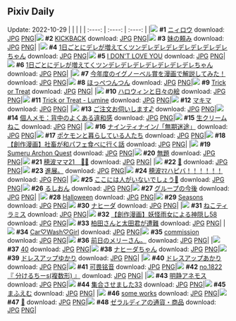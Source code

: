 ## Pixiv Daily
Update: 2022-10-29
|      |      |      |
| :----: | :----: | :----: |
|![](https://pixiv.microyu.workers.dev/c/240x480/img-master/img/2022/10/27/00/00/06/102256956_p0_master1200.jpg) **#1** [ニィロウ](https://www.pixiv.net/artworks/102256956) download: [JPG](https://pixiv.microyu.workers.dev/img-original/img/2022/10/27/00/00/06/102256956_p0.jpg) [PNG](https://pixiv.microyu.workers.dev/img-original/img/2022/10/27/00/00/06/102256956_p0.png)|![](https://pixiv.microyu.workers.dev/c/240x480/img-master/img/2022/10/27/00/00/10/102257002_p0_master1200.jpg) **#2** [KICKBACK](https://www.pixiv.net/artworks/102257002) download: [JPG](https://pixiv.microyu.workers.dev/img-original/img/2022/10/27/00/00/10/102257002_p0.jpg) [PNG](https://pixiv.microyu.workers.dev/img-original/img/2022/10/27/00/00/10/102257002_p0.png)|![](https://pixiv.microyu.workers.dev/c/240x480/img-master/img/2022/10/28/17/59/33/102295136_p0_master1200.jpg) **#3** [妹の頼み](https://www.pixiv.net/artworks/102295136) download: [JPG](https://pixiv.microyu.workers.dev/img-original/img/2022/10/28/17/59/33/102295136_p0.jpg) [PNG](https://pixiv.microyu.workers.dev/img-original/img/2022/10/28/17/59/33/102295136_p0.png)|
|![](https://pixiv.microyu.workers.dev/c/240x480/img-master/img/2022/10/27/00/00/11/102257011_p0_master1200.jpg) **#4** [1日ごとにデレが増えてくツンデレデレデレデレデレデレデレちゃん](https://www.pixiv.net/artworks/102257011) download: [JPG](https://pixiv.microyu.workers.dev/img-original/img/2022/10/27/00/00/11/102257011_p0.jpg) [PNG](https://pixiv.microyu.workers.dev/img-original/img/2022/10/27/00/00/11/102257011_p0.png)|![](https://pixiv.microyu.workers.dev/c/240x480/img-master/img/2022/10/27/00/12/21/102257565_p0_master1200.jpg) **#5** [I DON'T LOVE YOU](https://www.pixiv.net/artworks/102257565) download: [JPG](https://pixiv.microyu.workers.dev/img-original/img/2022/10/27/00/12/21/102257565_p0.jpg) [PNG](https://pixiv.microyu.workers.dev/img-original/img/2022/10/27/00/12/21/102257565_p0.png)|![](https://pixiv.microyu.workers.dev/c/240x480/img-master/img/2022/10/28/00/00/18/102280910_p0_master1200.jpg) **#6** [1日ごとにデレが増えてくツンデレデレデレデレデレデレデレちゃん](https://www.pixiv.net/artworks/102280910) download: [JPG](https://pixiv.microyu.workers.dev/img-original/img/2022/10/28/00/00/18/102280910_p0.jpg) [PNG](https://pixiv.microyu.workers.dev/img-original/img/2022/10/28/00/00/18/102280910_p0.png)|
|![](https://pixiv.microyu.workers.dev/c/240x480/img-master/img/2022/10/27/18/56/14/102272617_p0_master1200.jpg) **#7** [今年度のイグノーベル賞を漫画で解説してみた！](https://www.pixiv.net/artworks/102272617) download: [JPG](https://pixiv.microyu.workers.dev/img-original/img/2022/10/27/18/56/14/102272617_p0.jpg) [PNG](https://pixiv.microyu.workers.dev/img-original/img/2022/10/27/18/56/14/102272617_p0.png)|![](https://pixiv.microyu.workers.dev/c/240x480/img-master/img/2022/10/27/00/33/27/102258208_p0_master1200.jpg) **#8** [ほっぺつんつん](https://www.pixiv.net/artworks/102258208) download: [JPG](https://pixiv.microyu.workers.dev/img-original/img/2022/10/27/00/33/27/102258208_p0.jpg) [PNG](https://pixiv.microyu.workers.dev/img-original/img/2022/10/27/00/33/27/102258208_p0.png)|![](https://pixiv.microyu.workers.dev/c/240x480/img-master/img/2022/10/27/00/00/12/102257013_p0_master1200.jpg) **#9** [Trick or Treat](https://www.pixiv.net/artworks/102257013) download: [JPG](https://pixiv.microyu.workers.dev/img-original/img/2022/10/27/00/00/12/102257013_p0.jpg) [PNG](https://pixiv.microyu.workers.dev/img-original/img/2022/10/27/00/00/12/102257013_p0.png)|
|![](https://pixiv.microyu.workers.dev/c/240x480/img-master/img/2022/10/28/07/30/02/102286974_p0_master1200.jpg) **#10** [ハロウィンと日々の絵](https://www.pixiv.net/artworks/102286974) download: [JPG](https://pixiv.microyu.workers.dev/img-original/img/2022/10/28/07/30/02/102286974_p0.jpg) [PNG](https://pixiv.microyu.workers.dev/img-original/img/2022/10/28/07/30/02/102286974_p0.png)|![](https://pixiv.microyu.workers.dev/c/240x480/img-master/img/2022/10/27/00/53/42/102258715_p0_master1200.jpg) **#11** [Trick or Treat - Lumine](https://www.pixiv.net/artworks/102258715) download: [JPG](https://pixiv.microyu.workers.dev/img-original/img/2022/10/27/00/53/42/102258715_p0.jpg) [PNG](https://pixiv.microyu.workers.dev/img-original/img/2022/10/27/00/53/42/102258715_p0.png)|![](https://pixiv.microyu.workers.dev/c/240x480/img-master/img/2022/10/27/08/21/06/102264026_p0_master1200.jpg) **#12** [マキマ](https://www.pixiv.net/artworks/102264026) download: [JPG](https://pixiv.microyu.workers.dev/img-original/img/2022/10/27/08/21/06/102264026_p0.jpg) [PNG](https://pixiv.microyu.workers.dev/img-original/img/2022/10/27/08/21/06/102264026_p0.png)|
|![](https://pixiv.microyu.workers.dev/c/240x480/img-master/img/2022/10/27/00/00/22/102257072_p0_master1200.jpg) **#13** [ご注文お伺いします♪](https://www.pixiv.net/artworks/102257072) download: [JPG](https://pixiv.microyu.workers.dev/img-original/img/2022/10/27/00/00/22/102257072_p0.jpg) [PNG](https://pixiv.microyu.workers.dev/img-original/img/2022/10/27/00/00/22/102257072_p0.png)|![](https://pixiv.microyu.workers.dev/c/240x480/img-master/img/2022/10/27/08/00/01/102263829_p0_master1200.jpg) **#14** [個人メモ：背中のよくある違和感](https://www.pixiv.net/artworks/102263829) download: [JPG](https://pixiv.microyu.workers.dev/img-original/img/2022/10/27/08/00/01/102263829_p0.jpg) [PNG](https://pixiv.microyu.workers.dev/img-original/img/2022/10/27/08/00/01/102263829_p0.png)|![](https://pixiv.microyu.workers.dev/c/240x480/img-master/img/2022/10/27/20/30/01/102274782_p0_master1200.jpg) **#15** [生クリームねこ](https://www.pixiv.net/artworks/102274782) download: [JPG](https://pixiv.microyu.workers.dev/img-original/img/2022/10/27/20/30/01/102274782_p0.jpg) [PNG](https://pixiv.microyu.workers.dev/img-original/img/2022/10/27/20/30/01/102274782_p0.png)|
|![](https://pixiv.microyu.workers.dev/c/240x480/img-master/img/2022/10/27/12/10/40/102266523_p0_master1200.jpg) **#16** [ナインティナイン/「無期迷途」](https://www.pixiv.net/artworks/102266523) download: [JPG](https://pixiv.microyu.workers.dev/img-original/img/2022/10/27/12/10/40/102266523_p0.jpg) [PNG](https://pixiv.microyu.workers.dev/img-original/img/2022/10/27/12/10/40/102266523_p0.png)|![](https://pixiv.microyu.workers.dev/c/240x480/img-master/img/2022/10/28/17/54/07/102295009_p0_master1200.jpg) **#17** [ポケモンと暮らしている人たち](https://www.pixiv.net/artworks/102295009) download: [JPG](https://pixiv.microyu.workers.dev/img-original/img/2022/10/28/17/54/07/102295009_p0.jpg) [PNG](https://pixiv.microyu.workers.dev/img-original/img/2022/10/28/17/54/07/102295009_p0.png)|![](https://pixiv.microyu.workers.dev/c/240x480/img-master/img/2022/10/27/23/36/45/102280107_p0_master1200.jpg) **#18** [【創作漫画】社畜が和パフェ食べに行く話](https://www.pixiv.net/artworks/102280107) download: [JPG](https://pixiv.microyu.workers.dev/img-original/img/2022/10/27/23/36/45/102280107_p0.jpg) [PNG](https://pixiv.microyu.workers.dev/img-original/img/2022/10/27/23/36/45/102280107_p0.png)|
|![](https://pixiv.microyu.workers.dev/c/240x480/img-master/img/2022/10/28/20/40/30/102299094_p0_master1200.jpg) **#19** [Sumeru Archon Quest](https://www.pixiv.net/artworks/102299094) download: [JPG](https://pixiv.microyu.workers.dev/img-original/img/2022/10/28/20/40/30/102299094_p0.jpg) [PNG](https://pixiv.microyu.workers.dev/img-original/img/2022/10/28/20/40/30/102299094_p0.png)|![](https://pixiv.microyu.workers.dev/c/240x480/img-master/img/2022/10/27/22/34/55/102278333_p0_master1200.jpg) **#20** [無題](https://www.pixiv.net/artworks/102278333) download: [JPG](https://pixiv.microyu.workers.dev/img-original/img/2022/10/27/22/34/55/102278333_p0.jpg) [PNG](https://pixiv.microyu.workers.dev/img-original/img/2022/10/27/22/34/55/102278333_p0.png)|![](https://pixiv.microyu.workers.dev/c/240x480/img-master/img/2022/10/27/19/25/41/102273274_p0_master1200.jpg) **#21** [穂波ママ21　🎂🎉](https://www.pixiv.net/artworks/102273274) download: [JPG](https://pixiv.microyu.workers.dev/img-original/img/2022/10/27/19/25/41/102273274_p0.jpg) [PNG](https://pixiv.microyu.workers.dev/img-original/img/2022/10/27/19/25/41/102273274_p0.png)|
|![](https://pixiv.microyu.workers.dev/c/240x480/img-master/img/2022/10/27/18/13/07/102271780_p0_master1200.jpg) **#22** [🔪](https://www.pixiv.net/artworks/102271780) download: [JPG](https://pixiv.microyu.workers.dev/img-original/img/2022/10/27/18/13/07/102271780_p0.jpg) [PNG](https://pixiv.microyu.workers.dev/img-original/img/2022/10/27/18/13/07/102271780_p0.png)|![](https://pixiv.microyu.workers.dev/c/240x480/img-master/img/2022/10/27/23/24/16/102279120_p0_master1200.jpg) **#23** [進展。](https://www.pixiv.net/artworks/102279120) download: [JPG](https://pixiv.microyu.workers.dev/img-original/img/2022/10/27/23/24/16/102279120_p0.jpg) [PNG](https://pixiv.microyu.workers.dev/img-original/img/2022/10/27/23/24/16/102279120_p0.png)|![](https://pixiv.microyu.workers.dev/c/240x480/img-master/img/2022/10/27/00/04/31/102257297_p0_master1200.jpg) **#24** [穂波ﾏﾏハピバ！！！！！！](https://www.pixiv.net/artworks/102257297) download: [JPG](https://pixiv.microyu.workers.dev/img-original/img/2022/10/27/00/04/31/102257297_p0.jpg) [PNG](https://pixiv.microyu.workers.dev/img-original/img/2022/10/27/00/04/31/102257297_p0.png)|
|![](https://pixiv.microyu.workers.dev/c/240x480/img-master/img/2022/10/27/00/27/53/102258039_p0_master1200.jpg) **#25** [ここには人がいないでしょう🐰](https://www.pixiv.net/artworks/102258039) download: [JPG](https://pixiv.microyu.workers.dev/img-original/img/2022/10/27/00/27/53/102258039_p0.jpg) [PNG](https://pixiv.microyu.workers.dev/img-original/img/2022/10/27/00/27/53/102258039_p0.png)|![](https://pixiv.microyu.workers.dev/c/240x480/img-master/img/2022/10/27/00/00/03/102256927_p0_master1200.jpg) **#26** [るしおん](https://www.pixiv.net/artworks/102256927) download: [JPG](https://pixiv.microyu.workers.dev/img-original/img/2022/10/27/00/00/03/102256927_p0.jpg) [PNG](https://pixiv.microyu.workers.dev/img-original/img/2022/10/27/00/00/03/102256927_p0.png)|![](https://pixiv.microyu.workers.dev/c/240x480/img-master/img/2022/10/27/00/26/02/102257985_p0_master1200.jpg) **#27** [グループの今後](https://www.pixiv.net/artworks/102257985) download: [JPG](https://pixiv.microyu.workers.dev/img-original/img/2022/10/27/00/26/02/102257985_p0.jpg) [PNG](https://pixiv.microyu.workers.dev/img-original/img/2022/10/27/00/26/02/102257985_p0.png)|
|![](https://pixiv.microyu.workers.dev/c/240x480/img-master/img/2022/10/28/09/27/11/102288063_p0_master1200.jpg) **#28** [Halloween](https://www.pixiv.net/artworks/102288063) download: [JPG](https://pixiv.microyu.workers.dev/img-original/img/2022/10/28/09/27/11/102288063_p0.jpg) [PNG](https://pixiv.microyu.workers.dev/img-original/img/2022/10/28/09/27/11/102288063_p0.png)|![](https://pixiv.microyu.workers.dev/c/240x480/img-master/img/2022/10/28/00/00/04/102280808_p0_master1200.jpg) **#29** [Seasons](https://www.pixiv.net/artworks/102280808) download: [JPG](https://pixiv.microyu.workers.dev/img-original/img/2022/10/28/00/00/04/102280808_p0.jpg) [PNG](https://pixiv.microyu.workers.dev/img-original/img/2022/10/28/00/00/04/102280808_p0.png)|![](https://pixiv.microyu.workers.dev/c/240x480/img-master/img/2022/10/27/19/12/33/102272997_p0_master1200.jpg) **#30** [ナヒーダ](https://www.pixiv.net/artworks/102272997) download: [JPG](https://pixiv.microyu.workers.dev/img-original/img/2022/10/27/19/12/33/102272997_p0.jpg) [PNG](https://pixiv.microyu.workers.dev/img-original/img/2022/10/27/19/12/33/102272997_p0.png)|
|![](https://pixiv.microyu.workers.dev/c/240x480/img-master/img/2022/10/28/23/05/54/102303229_p0_master1200.jpg) **#31** [ねこティラミス](https://www.pixiv.net/artworks/102303229) download: [JPG](https://pixiv.microyu.workers.dev/img-original/img/2022/10/28/23/05/54/102303229_p0.jpg) [PNG](https://pixiv.microyu.workers.dev/img-original/img/2022/10/28/23/05/54/102303229_p0.png)|![](https://pixiv.microyu.workers.dev/c/240x480/img-master/img/2022/10/28/20/00/07/102297989_p0_master1200.jpg) **#32** [【創作漫画】妖怪雨女による神隠し58](https://www.pixiv.net/artworks/102297989) download: [JPG](https://pixiv.microyu.workers.dev/img-original/img/2022/10/28/20/00/07/102297989_p0.jpg) [PNG](https://pixiv.microyu.workers.dev/img-original/img/2022/10/28/20/00/07/102297989_p0.png)|![](https://pixiv.microyu.workers.dev/c/240x480/img-master/img/2022/10/28/16/58/15/102293877_p0_master1200.jpg) **#33** [柏田さんと太田君が遭難](https://www.pixiv.net/artworks/102293877) download: [JPG](https://pixiv.microyu.workers.dev/img-original/img/2022/10/28/16/58/15/102293877_p0.jpg) [PNG](https://pixiv.microyu.workers.dev/img-original/img/2022/10/28/16/58/15/102293877_p0.png)|
|![](https://pixiv.microyu.workers.dev/c/240x480/img-master/img/2022/10/27/00/00/08/102256984_p0_master1200.jpg) **#34** [Car♡Wash♡Girl](https://www.pixiv.net/artworks/102256984) download: [JPG](https://pixiv.microyu.workers.dev/img-original/img/2022/10/27/00/00/08/102256984_p0.jpg) [PNG](https://pixiv.microyu.workers.dev/img-original/img/2022/10/27/00/00/08/102256984_p0.png)|![](https://pixiv.microyu.workers.dev/c/240x480/img-master/img/2022/10/28/16/10/38/102293214_p0_master1200.jpg) **#35** [commission](https://www.pixiv.net/artworks/102293214) download: [JPG](https://pixiv.microyu.workers.dev/img-original/img/2022/10/28/16/10/38/102293214_p0.jpg) [PNG](https://pixiv.microyu.workers.dev/img-original/img/2022/10/28/16/10/38/102293214_p0.png)|![](https://pixiv.microyu.workers.dev/c/240x480/img-master/img/2022/10/27/18/32/40/102272160_p0_master1200.jpg) **#36** [前日のメリーさん。](https://www.pixiv.net/artworks/102272160) download: [JPG](https://pixiv.microyu.workers.dev/img-original/img/2022/10/27/18/32/40/102272160_p0.jpg) [PNG](https://pixiv.microyu.workers.dev/img-original/img/2022/10/27/18/32/40/102272160_p0.png)|
|![](https://pixiv.microyu.workers.dev/c/240x480/img-master/img/2022/10/27/01/54/00/102259976_p0_master1200.jpg) **#37** [40](https://www.pixiv.net/artworks/102259976) download: [JPG](https://pixiv.microyu.workers.dev/img-original/img/2022/10/27/01/54/00/102259976_p0.jpg) [PNG](https://pixiv.microyu.workers.dev/img-original/img/2022/10/27/01/54/00/102259976_p0.png)|![](https://pixiv.microyu.workers.dev/c/240x480/img-master/img/2022/10/27/00/00/14/102257029_p0_master1200.jpg) **#38** [ナヒーダちゃん](https://www.pixiv.net/artworks/102257029) download: [JPG](https://pixiv.microyu.workers.dev/img-original/img/2022/10/27/00/00/14/102257029_p0.jpg) [PNG](https://pixiv.microyu.workers.dev/img-original/img/2022/10/27/00/00/14/102257029_p0.png)|![](https://pixiv.microyu.workers.dev/c/240x480/img-master/img/2022/10/28/00/00/12/102280864_p0_master1200.jpg) **#39** [ドレスアップゆかり](https://www.pixiv.net/artworks/102280864) download: [JPG](https://pixiv.microyu.workers.dev/img-original/img/2022/10/28/00/00/12/102280864_p0.jpg) [PNG](https://pixiv.microyu.workers.dev/img-original/img/2022/10/28/00/00/12/102280864_p0.png)|
|![](https://pixiv.microyu.workers.dev/c/240x480/img-master/img/2022/10/28/00/00/13/102280880_p0_master1200.jpg) **#40** [ドレスアップあかり](https://www.pixiv.net/artworks/102280880) download: [JPG](https://pixiv.microyu.workers.dev/img-original/img/2022/10/28/00/00/13/102280880_p0.jpg) [PNG](https://pixiv.microyu.workers.dev/img-original/img/2022/10/28/00/00/13/102280880_p0.png)|![](https://pixiv.microyu.workers.dev/c/240x480/img-master/img/2022/10/28/17/44/20/102294814_p0_master1200.jpg) **#41** [可畏铭音](https://www.pixiv.net/artworks/102294814) download: [JPG](https://pixiv.microyu.workers.dev/img-original/img/2022/10/28/17/44/20/102294814_p0.jpg) [PNG](https://pixiv.microyu.workers.dev/img-original/img/2022/10/28/17/44/20/102294814_p0.png)|![](https://pixiv.microyu.workers.dev/c/240x480/img-master/img/2022/10/28/00/38/17/102282114_p0_master1200.jpg) **#42** [no.1822 『 分けるちーs(複数形) 』](https://www.pixiv.net/artworks/102282114) download: [JPG](https://pixiv.microyu.workers.dev/img-original/img/2022/10/28/00/38/17/102282114_p0.jpg) [PNG](https://pixiv.microyu.workers.dev/img-original/img/2022/10/28/00/38/17/102282114_p0.png)|
|![](https://pixiv.microyu.workers.dev/c/240x480/img-master/img/2022/10/28/00/00/12/102280860_p0_master1200.jpg) **#43** [明静アネモス](https://www.pixiv.net/artworks/102280860) download: [JPG](https://pixiv.microyu.workers.dev/img-original/img/2022/10/28/00/00/12/102280860_p0.jpg) [PNG](https://pixiv.microyu.workers.dev/img-original/img/2022/10/28/00/00/12/102280860_p0.png)|![](https://pixiv.microyu.workers.dev/c/240x480/img-master/img/2022/10/27/18/28/37/102272073_p0_master1200.jpg) **#44** [集合させました33](https://www.pixiv.net/artworks/102272073) download: [JPG](https://pixiv.microyu.workers.dev/img-original/img/2022/10/27/18/28/37/102272073_p0.jpg) [PNG](https://pixiv.microyu.workers.dev/img-original/img/2022/10/27/18/28/37/102272073_p0.png)|![](https://pixiv.microyu.workers.dev/c/240x480/img-master/img/2022/10/27/16/28/50/102269997_p0_master1200.jpg) **#45** [まふえむ](https://www.pixiv.net/artworks/102269997) download: [JPG](https://pixiv.microyu.workers.dev/img-original/img/2022/10/27/16/28/50/102269997_p0.jpg) [PNG](https://pixiv.microyu.workers.dev/img-original/img/2022/10/27/16/28/50/102269997_p0.png)|
|![](https://pixiv.microyu.workers.dev/c/240x480/img-master/img/2022/10/28/02/16/15/102284076_p0_master1200.jpg) **#46** [some works](https://www.pixiv.net/artworks/102284076) download: [JPG](https://pixiv.microyu.workers.dev/img-original/img/2022/10/28/02/16/15/102284076_p0.jpg) [PNG](https://pixiv.microyu.workers.dev/img-original/img/2022/10/28/02/16/15/102284076_p0.png)|![](https://pixiv.microyu.workers.dev/c/240x480/img-master/img/2022/10/27/21/34/02/102276599_p0_master1200.jpg) **#47** [🍁](https://www.pixiv.net/artworks/102276599) download: [JPG](https://pixiv.microyu.workers.dev/img-original/img/2022/10/27/21/34/02/102276599_p0.jpg) [PNG](https://pixiv.microyu.workers.dev/img-original/img/2022/10/27/21/34/02/102276599_p0.png)|![](https://pixiv.microyu.workers.dev/c/240x480/img-master/img/2022/10/28/20/23/21/102298632_p0_master1200.jpg) **#48** [ゼラルディアの通貨・商品](https://www.pixiv.net/artworks/102298632) download: [JPG](https://pixiv.microyu.workers.dev/img-original/img/2022/10/28/20/23/21/102298632_p0.jpg) [PNG](https://pixiv.microyu.workers.dev/img-original/img/2022/10/28/20/23/21/102298632_p0.png)|
